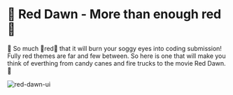 

# 🔴 Red Dawn - More than enough red 🔴

🔺 So much 🔴red🔴 that it will burn your soggy eyes into coding submission! Fully red themes are far and few between. So here is one that will make you think of everthing from candy canes and fire trucks to the movie Red Dawn. 🔺
 
 ![red-dawn-ui](https://user-images.githubusercontent.com/32387143/38168282-e14cb25e-3515-11e8-87cd-059704e42698.png)


